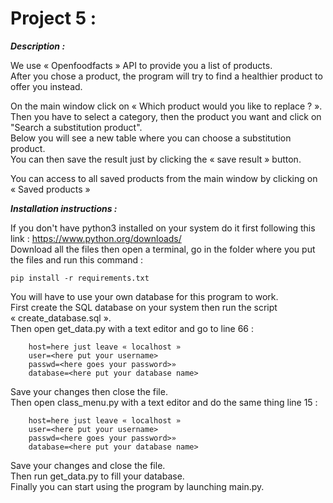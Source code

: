﻿# Project 5 :

**_Description :_**

We use « Openfoodfacts » API to provide you a list of products.  
After you chose a product, the program will try to find a healthier product to offer you instead.

On the main window click on « Which product would you like to replace ? ».  
Then you have to select a category, then the product you want and click on "Search a substitution product".  
Below you will see a new table where you can choose a substitution product.  
You can then save the result just by clicking the « save result » button.  

You can access to all saved products from the main window by clicking on « Saved products »
 
**_Installation instructions :_**

If you don't have python3 installed on your system do it first following this link : https://www.python.org/downloads/  
Download all the files then open a terminal, go in the folder where you put the files and run this command :
```
pip install -r requirements.txt
```
You will have to use your own database for this program to work.  
First create the SQL database on your system then run the script « create_database.sql ».  
Then open get_data.py with a text editor and go to line 66 :
```
	host=here just leave « localhost »
	user=<here put your username>
	passwd=<here goes your password>»
	database=<here put your database name>
```
Save your changes then close the file.  
Then open class_menu.py with a text editor and do the same thing line 15 :
```
	host=here just leave « localhost »
	user=<here put your username>
	passwd=<here goes your password>»
	database=<here put your database name>
```
Save your changes and close the file.  
Then run get_data.py to fill your database.  
Finally you can start using the program by launching main.py.
